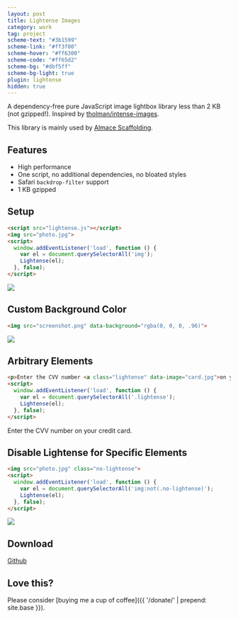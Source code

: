 ```yaml
---
layout: post
title: Lightense Images
category: work
tag: project
scheme-text: "#3b1599"
scheme-link: "#ff3f00"
scheme-hover: "#ff6300"
scheme-code: "#ff65d2"
scheme-bg: "#dbf5ff"
scheme-bg-light: true
plugin: lightense
hidden: true
---
```


A dependency-free pure JavaScript image lightbox library less than 2 KB (not gzipped!). Inspired by [tholman/intense-images](https://github.com/tholman/intense-images).

This library is mainly used by [Almace Scaffolding](/lab/amsf/).

## Features

- High performance
- One script, no additional dependencies, no bloated styles
- Safari `backdrop-filter` support
- 1 KB gzipped

## Setup

```html
<script src="lightense.js"></script>
<img src="photo.jpg">
<script>
  window.addEventListener('load', function () {
    var el = document.querySelectorAll('img');
    Lightense(el);
  }, false);
</script>
```

<p><img src="{{ site.file }}/girls_dead_monster_logo.png"></p>

## Custom Background Color

```html
<img src="screenshot.png" data-background="rgba(0, 0, 0, .96)">
```

<p><img src="{{ site.file }}/railgun-logo.png" data-background="rgba(255, 242, 251, .8)"></p>

## Arbitrary Elements

```html
<p>Enter the CVV number <a class="lightense" data-image="card.jpg">on your credit card</a</p>>.
<script>
  window.addEventListener('load', function () {
    var el = document.querySelectorAll('.lightense');
    Lightense(el);
  }, false);
</script>
```

Enter the CVV number <a class="lightense" data-image="{{ site.file }}/fun/shut-up-and-take-my-money-nichijou.jpg">on your credit card</a>.

## Disable Lightense for Specific Elements

```html
<img src="photo.jpg" class="no-lightense">
<script>
  window.addEventListener('load', function () {
    var el = document.querySelectorAll('img:not(.no-lightense)');
    Lightense(el);
  }, false);
</script>
```

<p><img src="{{ site.file }}/imouto-logo-large.png" class="no-lightense"></p>

## Download

<div class="largetype">
  <div><a href="https://github.com/sparanoid/lightense-images">Github</a></div>
</div>

## Love this?

Please consider [buying me a cup of coffee]({{ '/donate/' | prepend: site.base }}).
